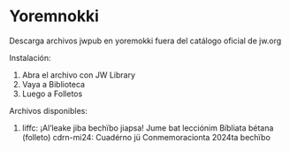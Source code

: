 # Yoremnokki
Descarga archivos jwpub en yoremokki fuera del catálogo oficial de jw.org

Instalación:

1. Abra el archivo con JW Library
2. Vaya a Biblioteca
3. Luego a Folletos

Archivos disponibles:
1. liffc: ¡Al’leake jiba bechïbo jiapsa! Jume bat lecciónim Bíbliata bétana (folleto) 
cdrn-mi24: Cuadérno jü Conmemoracionta 2024ta bechïbo
